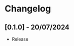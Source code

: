 <!-- markdownlint-disable MD041 -->
<!-- markdownlint-disable MD033 -->
<!-- markdownlint-disable MD001 -->

# Changelog

## [0.1.0] - 20/07/2024

- Release
